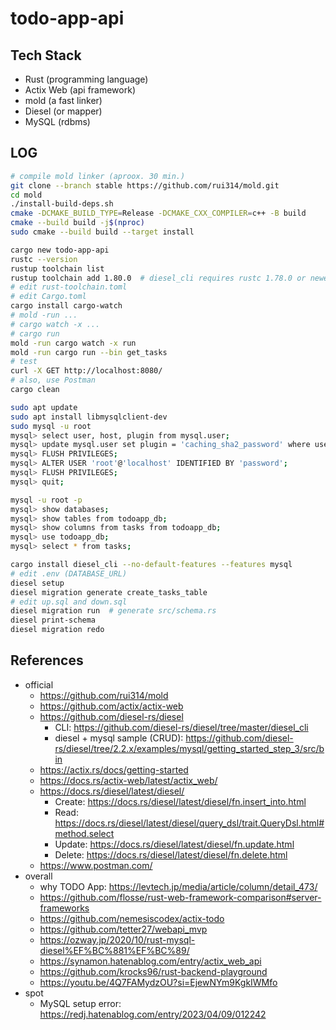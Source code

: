 # todo-app-api

## Tech Stack
- Rust (programming language)
- Actix Web (api framework)
- mold (a fast linker)
- Diesel (or mapper)
- MySQL (rdbms)

## LOG
```bash
# compile mold linker (aproox. 30 min.)
git clone --branch stable https://github.com/rui314/mold.git
cd mold
./install-build-deps.sh
cmake -DCMAKE_BUILD_TYPE=Release -DCMAKE_CXX_COMPILER=c++ -B build
cmake --build build -j$(nproc)
sudo cmake --build build --target install

cargo new todo-app-api
rustc --version
rustup toolchain list
rustup toolchain add 1.80.0  # diesel_cli requires rustc 1.78.0 or newer
# edit rust-toolchain.toml
# edit Cargo.toml
cargo install cargo-watch
# mold -run ...
# cargo watch -x ...
# cargo run
mold -run cargo watch -x run
mold -run cargo run --bin get_tasks
# test
curl -X GET http://localhost:8080/
# also, use Postman
cargo clean

sudo apt update
sudo apt install libmysqlclient-dev
sudo mysql -u root
mysql> select user, host, plugin from mysql.user;
mysql> update mysql.user set plugin = 'caching_sha2_password' where user = 'root';
mysql> FLUSH PRIVILEGES;
mysql> ALTER USER 'root'@'localhost' IDENTIFIED BY 'password';
mysql> FLUSH PRIVILEGES;
mysql> quit;

mysql -u root -p
mysql> show databases;
mysql> show tables from todoapp_db;
mysql> show columns from tasks from todoapp_db;
mysql> use todoapp_db;
mysql> select * from tasks;

cargo install diesel_cli --no-default-features --features mysql
# edit .env (DATABASE_URL)
diesel setup
diesel migration generate create_tasks_table
# edit up.sql and down.sql
diesel migration run  # generate src/schema.rs
diesel print-schema
diesel migration redo
```

## References
- official
  - <https://github.com/rui314/mold>
  - <https://github.com/actix/actix-web>
  - <https://github.com/diesel-rs/diesel>
    - CLI: <https://github.com/diesel-rs/diesel/tree/master/diesel_cli>
    - diesel + mysql sample (CRUD): <https://github.com/diesel-rs/diesel/tree/2.2.x/examples/mysql/getting_started_step_3/src/bin>
  - <https://actix.rs/docs/getting-started>
  - <https://docs.rs/actix-web/latest/actix_web/>
  - <https://docs.rs/diesel/latest/diesel/>
    - Create: <https://docs.rs/diesel/latest/diesel/fn.insert_into.html>
    - Read: <https://docs.rs/diesel/latest/diesel/query_dsl/trait.QueryDsl.html#method.select>
    - Update: <https://docs.rs/diesel/latest/diesel/fn.update.html>
    - Delete: <https://docs.rs/diesel/latest/diesel/fn.delete.html>
  - <https://www.postman.com/>
- overall
  - why TODO App: <https://levtech.jp/media/article/column/detail_473/>
  - <https://github.com/flosse/rust-web-framework-comparison#server-frameworks>
  - <https://github.com/nemesiscodex/actix-todo>
  - <https://github.com/tetter27/webapi_mvp>
  - <https://ozway.jp/2020/10/rust-mysql-diesel%EF%BC%881%EF%BC%89/>
  - <https://synamon.hatenablog.com/entry/actix_web_api>
  - <https://github.com/krocks96/rust-backend-playground>
  - <https://youtu.be/4Q7FAMydzOU?si=EjewNYm9KgkIWMfo>
- spot
  - MySQL setup error: <https://redj.hatenablog.com/entry/2023/04/09/012242>
